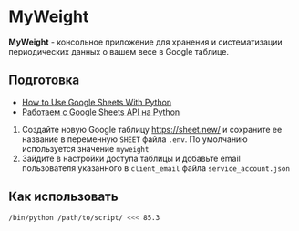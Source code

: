 # MyWeight

**MyWeight** - консольное приложение для хранения и систематизации периодических данных о вашем весе в Google таблице.

## Подготовка

* [How to Use Google Sheets With Python](https://youtu.be/bu5wXjz2KvU)
* [Работаем с Google Sheets API на Python](https://youtu.be/Bf8KHZtcxnA)

1. Создайте новую Google таблицу <https://sheet.new/> и сохраните ее название в переменную `SHEET` файла `.env`. По умолчанию используется значение `myweight`
2. Зайдите в настройки доступа таблицы и добавьте email пользователя указанного в `client_email` файла `service_account.json`

## Как использовать

```sh
/bin/python /path/to/script/ <<< 85.3
```
